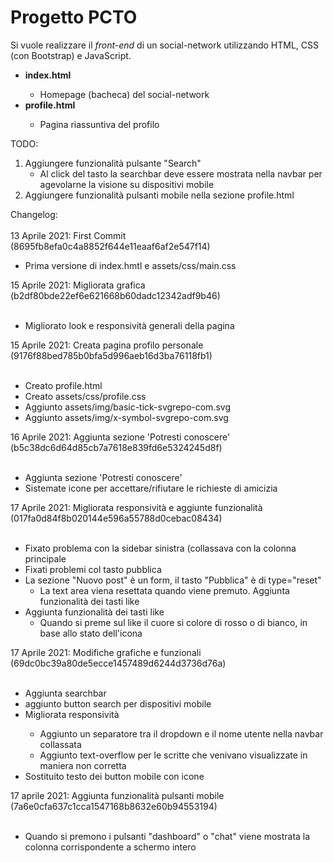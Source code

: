 # Progetto PCTO
Si vuole realizzare il _front-end_ di un social-network utilizzando HTML, CSS (con Bootstrap) e JavaScript.
<ul>
  <li><strong>index.html</strong></li>
    <ul>
      <li>Homepage (bacheca) del social-network</li>
    </ul>  
  <li><strong>profile.html</strong></li>
    <ul>
      <li>Pagina riassuntiva del profilo</li>
    </ul>
  </li>
</ul>

TODO:

<ol>
  <li>Aggiungere funzionalità pulsante "Search"
    <ul>
      <li>Al click del tasto la searchbar deve essere mostrata nella navbar per agevolarne la visione su dispositivi mobile</li>
    </ul>
  </li>
  <li>Aggiungere funzionalità pulsanti mobile nella sezione profile.html</li>
</ol>

Changelog: <br><br>
13 Aprile 2021: First Commit (8695fb8efa0c4a8852f644e11eaaf6af2e547f14)<br>
<ul>
  <li>Prima versione di index.hmtl e assets/css/main.css</li>
</ul>
15 Aprile 2021: Migliorata grafica (b2df80bde22ef6e621668b60dadc12342adf9b46)<br><br>
<ul>
  <li>Migliorato look e responsività generali della pagina</li>
</ul>
15 Aprile 2021: Creata pagina profilo personale (9176f88bed785b0bfa5d996aeb16d3ba76118fb1)<br><br>
<ul>
  <li>Creato profile.html</li>
  <li>Creato assets/css/profile.css</li>
  <li>Aggiunto assets/img/basic-tick-svgrepo-com.svg</li>
  <li>Aggiunto assets/img/x-symbol-svgrepo-com.svg</li>
</ul>
16 Aprile 2021: Aggiunta sezione 'Potresti conoscere' (b5c38dc6d64d85cb7a7618e839fd6e5324245d8f)<br><br>
<ul>
  <li>Aggiunta sezione 'Potresti conoscere'</li>
  <li>Sistemate icone per accettare/rifiutare le richieste di amicizia</li>
</ul>

17 Aprile 2021: Migliorata responsività e aggiunte funzionalità (017fa0d84f8b020144e596a55788d0cebac08434)<br><br>
<ul>
  <li>Fixato problema con la sidebar sinistra (collassava con la colonna principale</li>
  <li>Fixati problemi col tasto pubblica</li>
  <li>La sezione "Nuovo post" è un form, il tasto "Pubblica" è di type="reset"
     <ul>
       <li>La text area viena resettata quando viene premuto. Aggiunta funzionalità dei tasti like</li>
    </ul>
  </li>
  <li>Aggiunta funzionalità dei tasti like
    <ul>
        <li>Quando si preme sul like il cuore si colore di rosso o di bianco, in base allo stato dell'icona</li>
    </ul>
  </li>
</ul>
17 Aprile 2021: Modifiche grafiche e funzionali (69dc0bc39a80de5ecce1457489d6244d3736d76a)<br><br>
<ul>
  <li>Aggiunta searchbar</li>
  <li>aggiunto button search per dispositivi mobile</li>
  <li>Migliorata responsività</li>
  <ul>
    <li>Aggiunto un separatore tra il dropdown e il nome utente nella navbar collassata</li>
    <li>Aggiunto text-overflow per le scritte che venivano visualizzate in maniera non corretta</li>
  </ul>
  <li>Sostituito testo dei button mobile con icone</li>
    
</ul>

17 aprile 2021: Aggiunta funzionalità pulsanti mobile (7a6e0cfa637c1cca1547168b8632e60b94553194)<br><br>
<ul>
  <li>Quando si premono i pulsanti "dashboard" o "chat" viene mostrata la colonna corrispondente a schermo intero</li>
</ul>
